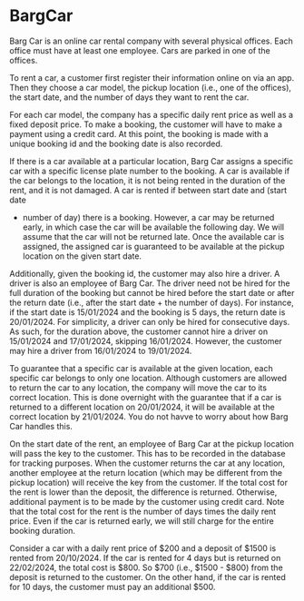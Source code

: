 # BargCar

Barg Car is an online car rental company with several physical offices. Each office must have at least one
employee. Cars are parked in one of the offices.

To rent a car, a customer first register their information online on via an app. Then they choose a car
model, the pickup location (i.e., one of the offices), the start date, and the number of days they want to
rent the car.

For each car model, the company has a specific daily rent price as well as a fixed deposit price. To make
a booking, the customer will have to make a payment using a credit card. At this point, the booking is
made with a unique booking id and the booking date is also recorded.

If there is a car available at a particular location, Barg Car assigns a specific car with a specific license
plate number to the booking. A car is available if the car belongs to the location, it is not being rented
in the duration of the rent, and it is not damaged. A car is rented if between start date and (start date
+ number of day) there is a booking. However, a car may be returned early, in which case the car will be
available the following day. We will assume that the car will not be returned late. Once the available car
is assigned, the assigned car is guaranteed to be available at the pickup location on the given start date.

Additionally, given the booking id, the customer may also hire a driver. A driver is also an employee of
Barg Car. The driver need not be hired for the full duration of the booking but cannot be hired before
the start date or after the return date (i.e., after the start date + the number of days). For instance, if
the start date is 15/01/2024 and the booking is 5 days, the return date is 20/01/2024. For simplicity, a
driver can only be hired for consecutive days. As such, for the duration above, the customer cannot hire
a driver on 15/01/2024 and 17/01/2024, skipping 16/01/2024. However, the customer may hire a driver
from 16/01/2024 to 19/01/2024.

To guarantee that a specific car is available at the given location, each specific car belongs to only one
location. Although customers are allowed to return the car to any location, the company will move the
car to its correct location. This is done overnight with the guarantee that if a car is returned to a different
location on 20/01/2024, it will be available at the correct location by 21/01/2024. You do not havve to
worry about how Barg Car handles this.

On the start date of the rent, an employee of Barg Car at the pickup location will pass the key to the
customer. This has to be recorded in the database for tracking purposes. When the customer returns
the car at any location, another employee at the return location (which may be different from the pickup
location) will receive the key from the customer. If the total cost for the rent is lower than the deposit,
the difference is returned. Otherwise, additional payment is to be made by the customer using credit card.
Note that the total cost for the rent is the number of days times the daily rent price. Even if the car is
returned early, we will still charge for the entire booking duration.

Consider a car with a daily rent price of $200 and a deposit of $1500 is rented from 20/10/2024. If the car
is rented for 4 days but is returned on 22/02/2024, the total cost is $800. So $700 (i.e., $1500 - $800) from
the deposit is returned to the customer. On the other hand, if the car is rented for 10 days, the customer
must pay an additional $500.
